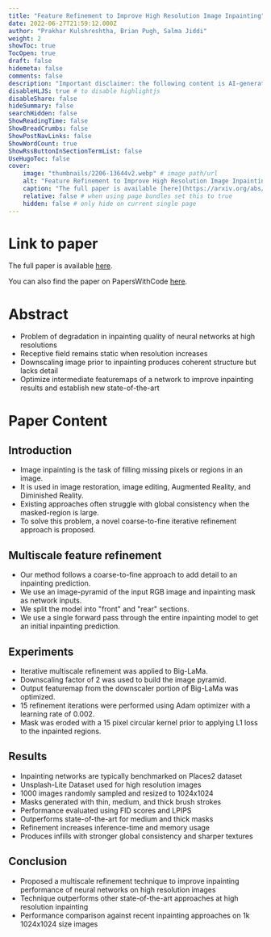 ```yaml
---
title: "Feature Refinement to Improve High Resolution Image Inpainting"
date: 2022-06-27T21:59:12.000Z
author: "Prakhar Kulshreshtha, Brian Pugh, Salma Jiddi"
weight: 2
showToc: true
TocOpen: true
draft: false
hidemeta: false
comments: false
description: "Important disclaimer: the following content is AI-generated, please make sure to fact check the presented information by reading the full paper."
disableHLJS: true # to disable highlightjs
disableShare: false
hideSummary: false
searchHidden: false
ShowReadingTime: false
ShowBreadCrumbs: false
ShowPostNavLinks: false
ShowWordCount: true
ShowRssButtonInSectionTermList: false
UseHugoToc: false
cover:
    image: "thumbnails/2206-13644v2.webp" # image path/url
    alt: "Feature Refinement to Improve High Resolution Image Inpainting" # alt text
    caption: "The full paper is available [here](https://arxiv.org/abs/2206.13644)." # display caption under cover
    relative: false # when using page bundles set this to true
    hidden: false # only hide on current single page
---
```


# Link to paper
The full paper is available [here](https://arxiv.org/abs/2206.13644).

You can also find the paper on PapersWithCode [here](https://paperswithcode.com/paper/feature-refinement-to-improve-high-resolution).

# Abstract
- Problem of degradation in inpainting quality of neural networks at high resolutions
- Receptive field remains static when resolution increases
- Downscaling image prior to inpainting produces coherent structure but lacks detail
- Optimize intermediate featuremaps of a network to improve inpainting results and establish new state-of-the-art

# Paper Content

## Introduction
- Image inpainting is the task of filling missing pixels or regions in an image.
- It is used in image restoration, image editing, Augmented Reality, and Diminished Reality.
- Existing approaches often struggle with global consistency when the masked-region is large.
- To solve this problem, a novel coarse-to-fine iterative refinement approach is proposed.

## Multiscale feature refinement
- Our method follows a coarse-to-fine approach to add detail to an inpainting prediction.
- We use an image-pyramid of the input RGB image and inpainting mask as network inputs.
- We split the model into "front" and "rear" sections.
- We use a single forward pass through the entire inpainting model to get an initial inpainting prediction.

## Experiments
- Iterative multiscale refinement was applied to Big-LaMa.
- Downscaling factor of 2 was used to build the image pyramid.
- Output featuremap from the downscaler portion of Big-LaMa was optimized.
- 15 refinement iterations were performed using Adam optimizer with a learning rate of 0.002.
- Mask was eroded with a 15 pixel circular kernel prior to applying L1 loss to the inpainted regions.

## Results
- Inpainting networks are typically benchmarked on Places2 dataset
- Unsplash-Lite Dataset used for high resolution images
- 1000 images randomly sampled and resized to 1024x1024
- Masks generated with thin, medium, and thick brush strokes
- Performance evaluated using FID scores and LPIPS
- Outperforms state-of-the-art for medium and thick masks
- Refinement increases inference-time and memory usage
- Produces infills with stronger global consistency and sharper textures

## Conclusion
- Proposed a multiscale refinement technique to improve inpainting performance of neural networks on high resolution images
- Technique outperforms other state-of-the-art approaches at high resolution inpainting
- Performance comparison against recent inpainting approaches on 1k 1024x1024 size images
